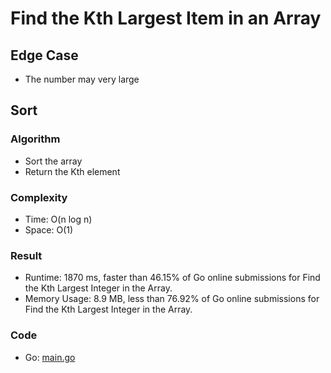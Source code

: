 # Find the Kth Largest Item in an Array


## Edge Case

- The number may very large

## Sort


### Algorithm

- Sort the array
- Return the Kth element

### Complexity

- Time: O(n log n)
- Space: O(1)

### Result

- Runtime: 1870 ms, faster than 46.15% of Go online submissions for Find the Kth Largest Integer in the Array.
- Memory Usage: 8.9 MB, less than 76.92% of Go online submissions for Find the Kth Largest Integer in the Array.

### Code

- Go: [main.go](#maingo)